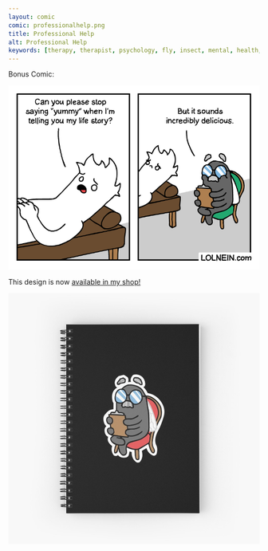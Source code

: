 ```yaml
---
layout: comic
comic: professionalhelp.png
title: Professional Help
alt: Professional Help
keywords: [therapy, therapist, psychology, fly, insect, mental, health, depression, help, session, nice]
---
```


Bonus Comic:

![Professional Help Bonus](/images/professionalhelp_bonus.png)

This design is now [available in my shop!](https://www.redbubble.com/shop/Lolnein)

[![Dr. Fly Notebook](/images/drfly_notebook.jpg)](https://www.redbubble.com/shop/Lolnein)
